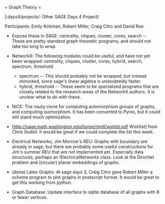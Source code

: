 = Graph Theory =

[:days4/projects/: Other SAGE Days 4 Project]

Participants:  Emily Kirkman, Robert Miller, Craig Citro and David Roe


 * Expose these in SAGE: centrality, cliques, cluster, cores, search -- These are pretty standard graph theoretic programs, and should not take too long to wrap.


 * NetworkX: The following modules could be useful, and have not yet been wrapped: centrality, cliques, cluster, cores, hybrid, search, spectrum, threshold
  
   * spectrum -- This should probably not be wrapped, but instead mimicked, since sage's linear algebra is undoubtedly faster.
   * hybrid, threshold -- These seem to be specialized programs that are closely related to the research areas of the NetworkX authors. It is unclear what to do with these.

 * NICE: The nauty clone for computing automorphism groups of graphs, and computing isomorphism. It has been converted to Pyrex, but it could still stand much optimization.

 * [http://sage.math.washington.edu/home/rlmill/wshlst.pdf Wishlist] from Chris Godsil: It would be great if we could complete the list this week.

 * Electrical Networks, Jim Morrow's REU: Graphs with boundary are already in sage, but there are probably some useful constructions for Jim's summer REU that are not implemented yet. Especially data structures, perhaps an !ElectricalNetworks class.  Look at the Dirichlet problem and (circular) planar embeddings of graphs.

 * (done) Latex Graphs: At sage days 3, Craig Citro gave Robert Miller a scheme program to plot graphs in postscript format. It would be great to get this working from python.

 * Graph Database: Update interface to sqlite database of all graphs with 8 or fewer vertices.
